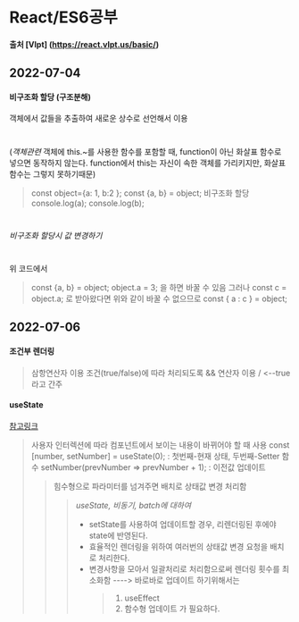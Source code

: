 # React/ES6공부
#### 출처 [Vlpt] (https://react.vlpt.us/basic/)
## 2022-07-04
#### 비구조화 할당 (구조분해)
객체에서 값들을 추출하여 새로운 상수로 선언해서 이용
#
(*객체관련* 객체에 this.~를 사용한 함수를 포함할 때, function이 아닌 화살표 함수로 넣으면 동작하지 않는다.
 function에서 this는 자신이 속한 객체를 가리키지만, 화살표함수는 그렇지 못하기때문)

> const object={a: 1, b:2 };
> const {a, b} = object;     비구조화 할당
> console.log(a);
> console.log(b);   
#
#
*비구조화 할당시 값 변경하기*
#
위 코드에서
> const {a, b} = object;
> object.a = 3; 을 하면 바꿀 수 있음
> 그러나
> const c = object.a;    로 받아왔다면 위와 같이 바꿀 수 없으므로
>    const { a : c } = object;
 
## 2022-07-06
#### 조건부 렌더링
> 삼항연산자 이용
> 조건(true/false)에 따라 처리되도록 && 연산자 이용 / <TestComp isSetting/> <--true라고 간주

#### useState 
[참고링크 ](https://velog.io/@isabel_noh/React-useState-%EB%B9%84%EB%8F%99%EA%B8%B0-batch-update)
> 사용자 인터렉션에 따라 컴포넌트에서 보이는 내용이 바뀌어야 할 때 사용
> const [number, setNumber] = useState(0);  : 첫번째-현재 상태, 두번째-Setter 함수
> setNumber(prevNumber => prevNumber + 1);  : 이전값 업데이트 
>   > 힘수형으로 파라미터를 넘겨주면 배치로 상태값 변경 처리함
>   >   > *useState, 비동기, batch에 대하여*
>   >   > - setState를 사용하여 업데이트할 경우, 리렌더링된 후에야 state에 반영된다.
>   >   > - 효율적인 렌더링을 위하여 여러번의 상태값 변경 요청을 배치로 처리한다.
>   >   > - 변경사항을 모아서 일괄처리로 처리함으로써 렌더링 횟수를 최소화함
>   >   > ----> 바로바로 업데이트 하기위해서는 
>   >   >   > 1. useEffect
>   >   >   > 2. 함수형 업데이트 가 필요하다.
